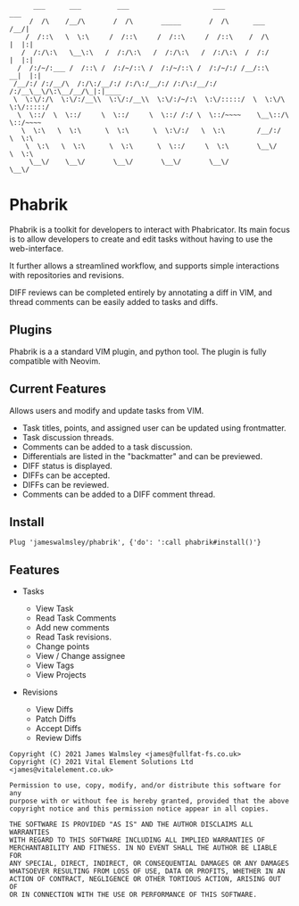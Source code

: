 ```
      ___      ___         ___                     ___                   ___
     /  /\    /__/\       /  /\       _____       /  /\      ___        /__/|
    /  /::\   \  \:\     /  /::\     /  /::\     /  /::\    /  /\      |  |:|
   /  /:/\:\   \__\:\   /  /:/\:\   /  /:/\:\   /  /:/\:\  /  /:/      |  |:|
  /  /:/~/:___ /  /::\ /  /:/~/::\ /  /:/~/::\ /  /:/~/:/ /__/::\    __|  |:|
 /__/:/ /:/__/\  /:/\:/__/:/ /:/\:/__/:/ /:/\:/__/:/ /:/__\__\/\:\__/__/\_|:|____
 \  \:\/:/\  \:\/:/__\\  \:\/:/__\\  \:\/:/~/:\  \:\/:::::/  \  \:\/\  \:\/:::::/
  \  \::/  \  \::/     \  \::/     \  \::/ /:/ \  \::/~~~~    \__\::/\  \::/~~~~
   \  \:\   \  \:\      \  \:\      \  \:\/:/   \  \:\        /__/:/  \  \:\
    \  \:\   \  \:\      \  \:\      \  \::/     \  \:\       \__\/    \  \:\
     \__\/    \__\/       \__\/       \__\/       \__\/                 \__\/

```
# Phabrik

Phabrik is a toolkit for developers to interact with Phabricator. Its main focus is to
allow developers to create and edit tasks without having to use the web-interface.

It further allows a streamlined workflow, and supports simple interactions with repositories
and revisions.

DIFF reviews can be completed entirely by annotating a diff in VIM, and thread comments
can be easily added to tasks and diffs.

## Plugins

Phabrik is a a standard VIM plugin, and python tool. The plugin is fully compatible with Neovim.

## Current Features

Allows users and modify and update tasks from VIM.

  * Task titles, points, and assigned user can be updated using frontmatter.
  * Task discussion threads.
  * Comments can be added to a task discussion.
  * Differentials are listed in the "backmatter" and can be previewed.
  * DIFF status is displayed.
  * DIFFs can be accepted.
  * DIFFs can be reviewed.
  * Comments can be added to a DIFF comment thread.

## Install

```
Plug 'jameswalmsley/phabrik', {'do': ':call phabrik#install()'}
```

## Features

  * Tasks
    * View Task
    * Read Task Comments
    * Add new comments
    * Read Task revisions.
    * Change points
    * View / Change assignee
    * View Tags
    * View Projects

  * Revisions
    * View Diffs
    * Patch Diffs
    * Accept Diffs
    * Review Diffs


```
Copyright (C) 2021 James Walmsley <james@fullfat-fs.co.uk>
Copyright (C) 2021 Vital Element Solutions Ltd <james@vitalelement.co.uk>

Permission to use, copy, modify, and/or distribute this software for any
purpose with or without fee is hereby granted, provided that the above
copyright notice and this permission notice appear in all copies.

THE SOFTWARE IS PROVIDED "AS IS" AND THE AUTHOR DISCLAIMS ALL WARRANTIES
WITH REGARD TO THIS SOFTWARE INCLUDING ALL IMPLIED WARRANTIES OF
MERCHANTABILITY AND FITNESS. IN NO EVENT SHALL THE AUTHOR BE LIABLE FOR
ANY SPECIAL, DIRECT, INDIRECT, OR CONSEQUENTIAL DAMAGES OR ANY DAMAGES
WHATSOEVER RESULTING FROM LOSS OF USE, DATA OR PROFITS, WHETHER IN AN
ACTION OF CONTRACT, NEGLIGENCE OR OTHER TORTIOUS ACTION, ARISING OUT OF
OR IN CONNECTION WITH THE USE OR PERFORMANCE OF THIS SOFTWARE.

```
